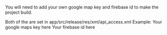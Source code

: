 You will need to add your own google map key and firebase id to make the project build.

Both of the are set in app/src/release/res/xml/api_access.xml
Example:
<resources>
    <string name="google_maps_key" templateMergeStrategy="preserve" translatable="false">Your google maps key here</string>
    <string name="firebase_id"  translatable="false">Your firebase id here</string>
</resources>
